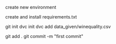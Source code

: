 create new environment

create and install requirements.txt

git init
dvc init
dvc add data_given/winequality.csv

git add .
git commit -m "first commit"